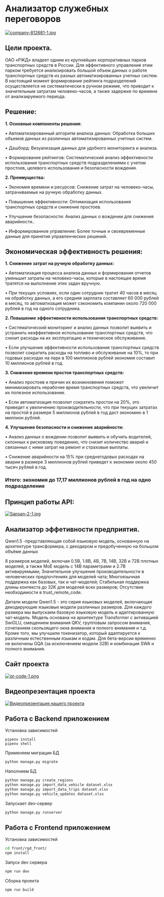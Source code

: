 # Анализатор служебных переговоров

[![company-812681-1.jpg](https://i.postimg.cc/ZKq6vwX2/company-812681-1.jpg)](https://postimg.cc/rzvDvNVN)

<h2 align="left">Цели проекта.</h2>
<p align="left">ОАО «РЖД» владеет одним из крупнейших корпоративных парков транспортных средств в России. Для эффективного управления этим парком требуется анализировать большой объем данных о работе транспортных средств из разных автоматизированных учетных систем. В настоящий момент формирование рейтинга подразделений осуществляется не систематически в ручном режиме, что приводит к значительным затратам человеко-часов, а также задержке по времени от анализируемого периода. <p>

<h2 align="left">Решение: </h2>
<b>1. Основные компоненты решения:</b>
<p>• Автоматизированный алгоритм анализа данных: Обработка больших объемов данных из различных автоматизированных учетных систем.</p>
<p>• Дашборд: Визуализация данных для удобного мониторинга и анализа.</p>
<p>• Формирование рейтингов: Систематический анализ эффективности использования транспортных средств подразделениями с учетом простоев, целевого использования и безопасности вождения.</p>

<b>2. Преимущества:</b>
<p>• Экономия времени и ресурсов: Снижение затрат на человеко-часы, затрачиваемые на ручную обработку данных.</p>
<p>• Повышение эффективности: Оптимизация использования транспортных средств и снижение простоев.</p>
<p>• Улучшение безопасности: Анализ данных о вождении для снижения аварийности..</p>
<p>• Информированное управление: Более точные и своевременные данные для принятия управленческих решений.</p>

<h2 align="left">Экономическая эффективность решения: </h2>

<b>1. Снижение затрат на ручную обработку данных:</b>
<p>• Автоматизация процесса анализа данных и формирования отчетов уменьшит затраты на человеко-часы, которые в настоящее время тратятся на выполнение этих задач вручную.</p>
<p>• При текущих условиях, если один сотрудник тратит 40 часов в месяц на обработку данных, а его средняя зарплата составляет 60 000 рублей в месяц, то автоматизация может сэкономить компании около 720 000 рублей в год на одного сотрудника.</p>

<b>2. Повышение эффективности использования транспортных средств:</b>
<p>• Систематический мониторинг и анализ данных позволит выявить и устранить неэффективное использование транспортных средств, что снизит расходы на их эксплуатацию и техническое обслуживание.</p>
<p>• Если улучшение эффективности использования транспортных средств позволит сократить расходы на топливо и обслуживание на 10%, то при годовых расходах на парк в 100 миллионов рублей экономия составит 10 миллионов рублей в год.</p>

<b>3. Снижение времени простоя транспортных средств:</b>
<p>• Анализ простоев и причин их возникновения поможет минимизировать нерабочее время транспортных средств, что увеличит их полезное использование.</p>
<p>• Если автоматизация позволит сократить простои на 20%, это приведет к увеличению производительности, что при текущих затратах на простой в размере 5 миллионов рублей в год даст экономию в 1 миллион рублей.</p>

<b>4. Улучшение безопасности и снижение аварийности:</b>
<p>• Анализ данных о вождении позволит выявить и обучить водителей, склонных к рисковому поведению, что снизит количество аварий и связанных с ними затрат на ремонт и страховые выплаты.</p>
<p>• Снижение аварийности на 15% при среднегодовых расходах на аварии в размере 3 миллионов рублей приведет к экономии около 450 тысяч рублей в год.</p>

<h3> Итого: экономия до 17,17 миллионов рублей в год на одно подразделение</h3>

<h2 align="left">Принцип работы API: </h2>

[![Sapsan-2-1.jpg](https://i.postimg.cc/C525qsqp/Sapsan-2-1.jpg)](https://postimg.cc/GTkb0YKX)

<h2 align="left">Анализатор эффетивности предприятия.</h2>

<p>Qwen1.5 -представляющая собой языковую модель, основанную на архитектуре трансформера, с декодером и предобученную на большом объёме данных

8 размеров моделей, включая 0.5B, 1.8B, 4B, 7B, 14B, 32B и 72B плотных моделей, а также MoE модель с 14B параметрами и 2.7B активируемыми;
Значительное улучшение производительности в человеческих предпочтениях для моделей чата;
Многоязычная поддержка как базовых, так и чат-моделей;
Стабильная поддержка длины контекста до 32K для моделей всех размеров;
Отсутствие необходимости в trust_remote_code.

Детали модели
Qwen1.5 - это серия языковых моделей, включающая декодирующие языковые модели различных размеров. Для каждого размера мы выпускаем базовую языковую модель и адаптированную чат-модель. Модель основана на архитектуре Transformer с активацией SwiGLU, смещением внимания QKV, групповым запросом внимания, сочетанием скользящего окна внимания и полного внимания и т.д. Кроме того, мы улучшили токенизатор, который адаптируется к различным естественным языкам и кодам. Для бета-версии временно не включены GQA (за исключением модели 32B) и комбинация SWA и полного внимания.</p>

<h2 align="left">Сайт проекта</h2>

[![qr-code-1.png](https://i.postimg.cc/RZrQrSJL/qr-code-1.png)](https://postimg.cc/HV27XC2r)

<h2 align="left">Видеопрезентация проекта</h2>

[![Видеопрезентация нашего проекта](https://i.postimg.cc/sDW74kHQ/image.png)](https://drive.google.com/file/d/1FNa0RAWQZW3mf5HxyhzszdwXqDg5rIk3/view)

## Работа с Backend приложением

Установка зависимостей
```shell script
pipenv install
pipenv shell
```

Применяем миграции БД
```sh
python manage.py migrate
```

Наполняем БД
```sh
python manage.py create_regions
python manage.py import_data_vehicle dataset.xlsx
python manage.py import_data_trips dataset.xlsx
python manage.py vehicle_updates dataset.xlsx
```

Запускает dev-сервер
```sh
python manage.py runserver
```


## Работа с Frontend приложением

Установка зависимостей
```sh
cd front/rgd_front/
npm install
```

Запуск dev сервера
```sh
npm run dev
```

Сборка проекта
```sh
npm run build
```
